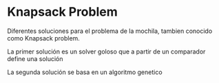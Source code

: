 # Knapsack Problem

Diferentes soluciones para el problema de la mochila, tambien conocido como Knapsack problem.

La primer solución es un solver goloso que a partir de un comparador define una solución

La segunda solución se basa en un algoritmo genetico
